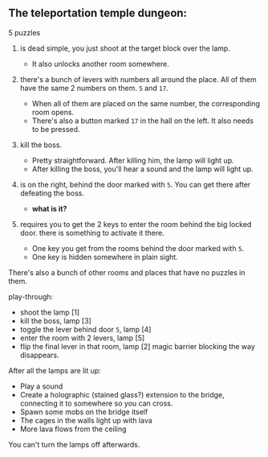 ## The teleportation temple dungeon:

5 puzzles

1. is dead simple, you just shoot at the target block over the lamp.
   - It also unlocks another room somewhere.

2. there's a bunch of levers with numbers all around the place. All of them have the same 2 numbers on them. `5` and `17`.
   - When all of them are placed on the same number, the corresponding room opens.
   - There's also a button marked `17` in the hall on the left. It also needs to be pressed.

3. kill the boss.
   - Pretty straightforward. After killing him, the lamp will light up.
   - After killing the boss, you'll hear a sound and the lamp will light up.

4. is on the right, behind the door marked with `5`. You can get there after defeating the boss.
   - **what is it?**

5. requires you to get the 2 keys to enter the room behind the big locked door. there is something to activate it there.
   - One key you get from the rooms behind the door marked with `5`.
   - One key is hidden somewhere in plain sight.

There's also a bunch of other rooms and places that have no puzzles in them.

play-through:

- shoot the lamp [1]
- kill the boss, lamp [3]
- toggle the lever behind door `5`, lamp [4]
- enter the room with 2 levers, lamp [5]
- flip the final lever in that room, lamp [2] magic barrier blocking the way disappears.


After all the lamps are lit up:
- Play a sound
- Create a holographic (stained glass?) extension to the bridge, connecting it to somewhere so you can cross.
- Spawn some mobs on the bridge itself
- The cages in the walls light up with lava
- More lava flows from the ceiling

You can't turn the lamps off afterwards.